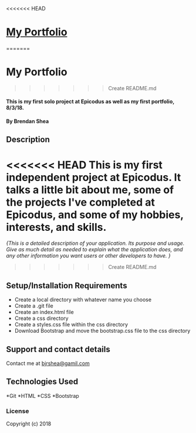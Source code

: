 <<<<<<< HEAD
# [My Portfolio](https://bjrshea.github.io/my-portfolio/)
=======
# My Portfolio
>>>>>>> Create README.md

#### This is my first solo project at Epicodus as well as my first portfolio, 8/3/18.

#### By Brendan Shea

## Description

<<<<<<< HEAD
This is my first independent project at Epicodus. It talks a little bit about me, some of the projects I've completed at Epicodus, and some of my hobbies, interests, and skills.
=======
_{This is a detailed description of your application. Its purpose and usage.  Give as much detail as needed to explain what the application does, and any other information you want users or other developers to have. }_
>>>>>>> Create README.md

## Setup/Installation Requirements

* Create a local directory with whatever name you choose
* Create a .git file
* Create an index.html file
* Create a css directory
* Create a styles.css file within the css directory
* Download Bootstrap and move the bootstrap.css file to the css directory

## Support and contact details

Contact me at bjrshea@gamil.com

## Technologies Used

*Git
*HTML
*CSS
*Bootstrap

### License

Copyright (c) 2018
